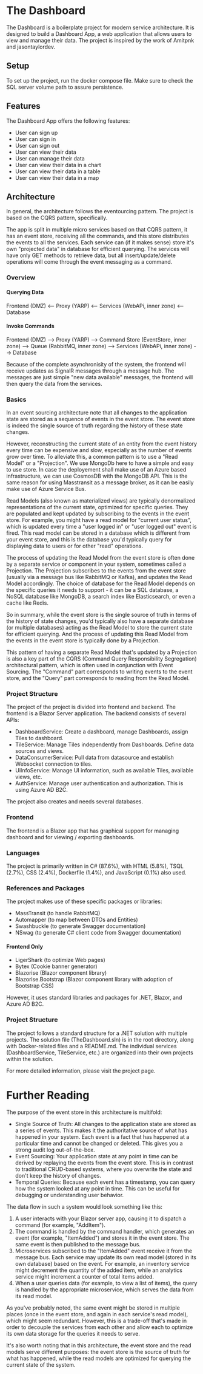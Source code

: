 # The Dashboard

The Dashboard is a boilerplate project for modern service architecture. It is designed to build a Dashboard App, a web application that allows users to view and manage their data. The project is inspired by the work of Amitpnk and jasontaylordev.

## Setup

To set up the project, run the docker compose file. Make sure to check the SQL server volume path to assure persistence.

## Features

The Dashboard App offers the following features:

 - User can sign up
 - User can sign in
 - User can sign out
 - User can view their data
 - User can manage their data
 - User can view their data in a chart
 - User can view their data in a table
 - User can view their data in a map


## Architecture

In general, the architecture follows the eventourcing pattern. The project is based on the CQRS pattern, specifically.

The app is split in multiple micro services based on that CQRS pattern, it has an event store, receiving all the commands, and this store distributes the events to all the services. 
Each service can (if it makes sense) store it's own "projected data" in database for efficient querying. 
The services will have only GET methods to retrieve data, but all insert/update/delete operations will come through the event messaging as a command. 

### Overview

#### Querying Data

Frontend (DMZ) <-- Proxy (YARP) <-- Services (WebAPi, inner zone) <-- Database

#### Invoke Commands

Frontend (DMZ) --> Proxy (YARP) --> Command Store (EventStore, inner zone) --> Queue (RabbitMQ, inner zone) --> Services (WebAPi, inner zone) --> Database

Because of the complete asynchronisity of the system, the frontend will receive updates as SignalR messages through a message hub. The messages are just simple "new data available" messages,
the frontend will then query the data from the services.

### Basics

In an event sourcing architecture note that all changes to the application state are stored as a sequence of events in the event store. The event store is indeed the single source of truth 
regarding the history of these state changes.

However, reconstructing the current state of an entity from the event history every time can be expensive and slow, especially as the number of events grow over time. 
To alleviate this, a common pattern is to use a "Read Model" or a "Projection". We use MongoDb here to have a simple and easy to use store. In case the deployement shall make use of
an Azure based infrastructure, we can use CosmosDB with the MongoDB API. This is the same reason for using Masstransit as a message broker, as it can be easily make use of Azure Service Bus.

Read Models (also known as materialized views) are typically denormalized representations of the current state, optimized for specific queries. They are populated and kept updated by subscribing 
to the events in the event store. For example, you might have a read model for "current user status", which is updated every time a "user logged in" or "user logged out" event is fired. 
This read model can be stored in a database which is different from your event store, and this is the database you'd typically query for displaying data to users or for other "read" operations.

The process of updating the Read Model from the event store is often done by a separate service or component in your system, sometimes called a Projection. The Projection subscribes to the 
events from the event store (usually via a message bus like RabbitMQ or Kafka), and updates the Read Model accordingly. The choice of database for the Read Model depends on the specific queries 
it needs to support - it can be a SQL database, a NoSQL database like MongoDB, a search index like Elasticsearch, or even a cache like Redis.

So in summary, while the event store is the single source of truth in terms of the history of state changes, you'd typically also have a separate database (or multiple databases) acting 
as the Read Model to store the current state for efficient querying. And the process of updating this Read Model from the events in the event store is typically done by a Projection.

This pattern of having a separate Read Model that's updated by a Projection is also a key part of the CQRS (Command Query Responsibility Segregation) architectural pattern, which is often used 
in conjunction with Event Sourcing. The "Command" part corresponds to writing events to the event store, and the "Query" part corresponds to reading from the Read Model.

### Project Structure

The project of the project is divided into frontend and backend. The frontend is a Blazor Server application. The backend consists of several APIs:

* DashboardService: Create a dashboard, manage Dashboards, assign Tiles to dashboard.
* TileService: Manage Tiles independently from Dashboards. Define data sources and views.
* DataConsumerService: Pull data from datasource and establish Websocket connection to tiles.
* UiInfoService: Manage UI information, such as available Tiles, available views, etc.
* AuthService: Manage user authentication and authorization. This is using Azure AD B2C.

The project also creates and needs several databases.

### Frontend

The frontend is a Blazor app that has graphical support for managing dashboard and for viewing / exporting dashboards.

### Languages

The project is primarily written in C# (87.6%), with HTML (5.8%), TSQL (2.7%), CSS (2.4%), Dockerfile (1.4%), and JavaScript (0.1%) also used.

### References and Packages

The project makes use of these specific packages or libraries:

* MassTransit (to handle RabbitMQ)
* Automapper (to map between DTOs and Entities)
* Swashbuckle (to generate Swagger documentation)
* NSwag (to generate C# client code from Swagger documentation)
 
#### Frontend Only 

* LigerShark (to optimize Web pages)
* Bytex (Cookie banner generator)
* Blazorise (Blazor component library)
* Blazorise.Bootstrap (Blazor component library with adoption of Bootstrap CSS)

However, it uses standard libraries and packages for .NET, Blazor, and Azure AD B2C.

### Project Structure

The project follows a standard structure for a .NET solution with multiple projects. 
The solution file (TheDashboard.sln) is in the root directory, along with Docker-related files and a README.md. 
The individual services (DashboardService, TileService, etc.) are organized into their own projects within the solution.

For more detailed information, please visit the project page.

# Further Reading

The purpose of the event store in this architecture is multifold:

* Single Source of Truth: All changes to the application state are stored as a series of events. This makes it the authoritative source of what has happened in your system. Each event is a fact that has happened at a particular time and cannot be changed or deleted. This gives you a strong audit log out-of-the-box.
* Event Sourcing: Your application state at any point in time can be derived by replaying the events from the event store. This is in contrast to traditional CRUD-based systems, where you overwrite the state and don't keep the history of changes.
* Temporal Queries: Because each event has a timestamp, you can query how the system looked at any point in time. This can be useful for debugging or understanding user behavior.

The data flow in such a system would look something like this:

1. A user interacts with your Blazor server app, causing it to dispatch a command (for example, "AddItem").
2. The command is handled by the command handler, which generates an event (for example, "ItemAdded") and stores it in the event store. The same event is then published to the message bus.
3. Microservices subscribed to the "ItemAdded" event receive it from the message bus. Each service may update its own read model (stored in its own database) based on the event. For example, an inventory service might decrement the quantity of the added item, while an analytics service might increment a counter of total items added.
4. When a user queries data (for example, to view a list of items), the query is handled by the appropriate microservice, which serves the data from its read model.

As you've probably noted, the same event might be stored in multiple places (once in the event store, and again in each service's read model), which might seem redundant. 
However, this is a trade-off that's made in order to decouple the services from each other and allow each to optimize its own data storage for the queries it needs to serve.

It's also worth noting that in this architecture, the event store and the read models serve different purposes: the event store is the source of truth for what has happened, 
while the read models are optimized for querying the current state of the system.
